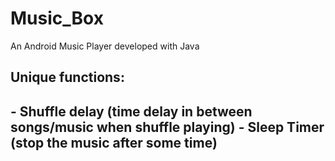 # Music_Box
An Android Music Player developed with Java 

<h2>Unique functions:<h2>
- Shuffle delay (time delay in between songs/music when shuffle playing)
- Sleep Timer (stop the music after some time)

